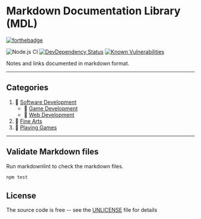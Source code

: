 # Markdown Documentation Library (MDL)

[![forthebadge](https://forthebadge.com/images/badges/you-didnt-ask-for-this.svg)](https://forthebadge.com)

![Node.js CI][github-ci-url] [![DevDependency Status][daviddm-image]][daviddm-url] [![Known Vulnerabilities][snyk-image]][snyk-url]

Notes and links documented in markdown format.

---

## Categories

1. :open_file_folder: [Software Development](development-docs/)
    - :file_folder: [Game Development](development-docs/game-development/)
    - :file_folder: [Web Development](development-docs/web-development/)
2. :file_folder: [Fine Arts](fine-arts-docs/)
3. :file_folder: [Playing Games](playing-games/)

---

## Validate Markdown files

Run markdownlint to check the markdown files.

```bash
npm test
```

## License

The source code is free -- see the [UNLICENSE](UNLICENSE) file for details

[daviddm-image]: https://david-dm.org/Skerwe/markdown-documentation-library/dev-status.svg?theme=shields.io
[daviddm-url]: https://david-dm.org/Skerwe/markdown-documentation-library?type=dev
[github-ci-url]: https://github.com/Skerwe/markdown-documentation-library/workflows/Node.js%20CI/badge.svg?branch=master
[snyk-image]: https://snyk.io/test/github/Skerwe/markdown-documentation-library/badge.svg?targetFile=package.json
[snyk-url]: https://snyk.io/test/github/Skerwe/markdown-documentation-library?targetFile=package.json
